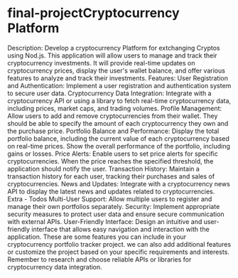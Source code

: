 # final-projectCryptocurrency Platform
Description: 
Develop a cryptocurrency Platform for extchanging Cryptos using Nod.js. This application will allow users to manage and track their cryptocurrency investments. It will provide real-time updates on cryptocurrency prices, display the user's wallet balance, and offer various features to analyze and track their investments.
Features:
User Registration and Authentication: Implement a user registration and authentication system to secure user data. Cryptocurrency Data Integration: Integrate with a cryptocurrency API or  using a library to fetch real-time cryptocurrency data, including prices, market caps, and trading volumes.  Profile Management: Allow users to add and remove cryptocurrencies from their wallet. They should be able to specify the amount of each cryptocurrency they own and the purchase price.  Portfolio Balance and Performance: Display the total portfolio balance, including the current value of each cryptocurrency based on real-time prices. Show the overall performance of the portfolio, including gains or losses. Price Alerts: Enable users to set price alerts for specific cryptocurrencies. When the price reaches the specified threshold, the application should notify the user.  Transaction History: Maintain a transaction history for each user, tracking their purchases and sales of cryptocurrencies.   News and Updates: Integrate with a cryptocurrency news API to display the latest news and updates related to cryptocurrencies. Extra - Todos Multi-User Support: Allow multiple users to register and manage their own portfolios separately. Security: Implement appropriate security measures to protect user data and ensure secure  communication with external APIs.  User-Friendly Interface: Design an intuitive and user-friendly interface that allows easy navigation and interaction with the application. These are some features you can include in your cryptocurrency portfolio tracker project. we can also add additional features or customize the project based on your specific requirements and interests. Remember to research and choose reliable APIs or libraries for cryptocurrency data integration.
